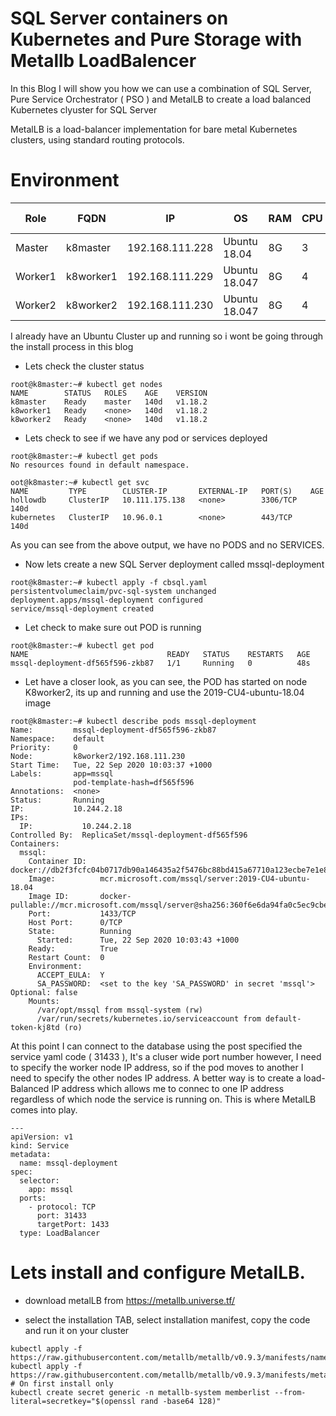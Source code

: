 
# SQL Server containers on Kubernetes and Pure Storage with Metallb LoadBalencer

In this Blog I will show you how we can use a combination of SQL Server, Pure Service Orchestrator ( PSO ) and MetalLB to create a load balanced Kubernetes clyuster
for SQL Server

MetalLB is a load-balancer implementation for bare metal Kubernetes clusters, using standard routing protocols.


# Environment

|Role|FQDN|IP|OS|RAM|CPU|K8 Ver
|----|----|----|----|----|----|---|
|Master|k8master|192.168.111.228|Ubuntu 18.04|8G|3|1.18.2
|Worker1|k8worker1|192.168.111.229|Ubuntu 18.047|8G|4|1.18.2
|Worker2|k8worker2|192.168.111.230|Ubuntu 18.047|8G|4|1.18.2

I already have an Ubuntu Cluster up and running so i wont be going through the install process in this blog

- Lets check the cluster status

```
root@k8master:~# kubectl get nodes
NAME        STATUS   ROLES    AGE    VERSION
k8master    Ready    master   140d   v1.18.2
k8worker1   Ready    <none>   140d   v1.18.2
k8worker2   Ready    <none>   140d   v1.18.2
```

- Lets check to see if we have any pod or services deployed

```
root@k8master:~# kubectl get pods
No resources found in default namespace.

oot@k8master:~# kubectl get svc
NAME         TYPE        CLUSTER-IP       EXTERNAL-IP   PORT(S)    AGE
hollowdb     ClusterIP   10.111.175.138   <none>        3306/TCP   140d
kubernetes   ClusterIP   10.96.0.1        <none>        443/TCP    140d
```

As you can see from the above output, we have no PODS and no SERVICES.

- Now lets create a new SQL Server deployment called mssql-deployment

```
root@k8master:~# kubectl apply -f cbsql.yaml
persistentvolumeclaim/pvc-sql-system unchanged
deployment.apps/mssql-deployment configured
service/mssql-deployment created
```

- Let check to make sure out POD is running

```
root@k8master:~# kubectl get pod
NAME                               READY   STATUS    RESTARTS   AGE
mssql-deployment-df565f596-zkb87   1/1     Running   0          48s
```

- Let have a closer look, as you can see, the POD has started on node K8worker2, its up and running and use the 2019-CU4-ubuntu-18.04 image

```
root@k8master:~# kubectl describe pods mssql-deployment
Name:         mssql-deployment-df565f596-zkb87
Namespace:    default
Priority:     0
Node:         k8worker2/192.168.111.230
Start Time:   Tue, 22 Sep 2020 10:03:37 +1000
Labels:       app=mssql
              pod-template-hash=df565f596
Annotations:  <none>
Status:       Running
IP:           10.244.2.18
IPs:
  IP:           10.244.2.18
Controlled By:  ReplicaSet/mssql-deployment-df565f596
Containers:
  mssql:
    Container ID:   docker://db2f3fcfc04b0717db90a146435a2f5476bc88bd415a67710a123ecbe7e1e80e
    Image:          mcr.microsoft.com/mssql/server:2019-CU4-ubuntu-18.04
    Image ID:       docker-pullable://mcr.microsoft.com/mssql/server@sha256:360f6e6da94fa0c5ec9cbe6e391f411b8d6e26826fe57a39a70a2e9f745afd82
    Port:           1433/TCP
    Host Port:      0/TCP
    State:          Running
      Started:      Tue, 22 Sep 2020 10:03:43 +1000
    Ready:          True
    Restart Count:  0
    Environment:
      ACCEPT_EULA:  Y
      SA_PASSWORD:  <set to the key 'SA_PASSWORD' in secret 'mssql'>  Optional: false
    Mounts:
      /var/opt/mssql from mssql-system (rw)
      /var/run/secrets/kubernetes.io/serviceaccount from default-token-kj8td (ro)

```

At this point I can connect to the database using the post specified the service yaml code ( 31433 ), It's a cluser wide port number however, I need to specify
the worker node IP address, so if the pod moves to another I need to specify the other nodes IP address. A better way is to create a load-Balanced IP address which allows me to connec to one IP address regardless of which node the service is running on. This is where MetalLB comes into play.
```
---
apiVersion: v1
kind: Service
metadata:
  name: mssql-deployment
spec:
  selector:
    app: mssql
  ports:
    - protocol: TCP
      port: 31433
      targetPort: 1433
  type: LoadBalancer
 ```
 
 # Lets install and configure MetalLB.
 
 - download metalLB from https://metallb.universe.tf/
 
 - select the installation TAB, select installation manifest, copy the code and run it on your cluster
 ```
 kubectl apply -f https://raw.githubusercontent.com/metallb/metallb/v0.9.3/manifests/namespace.yaml
kubectl apply -f https://raw.githubusercontent.com/metallb/metallb/v0.9.3/manifests/metallb.yaml
# On first install only
kubectl create secret generic -n metallb-system memberlist --from-literal=secretkey="$(openssl rand -base64 128)"

```
